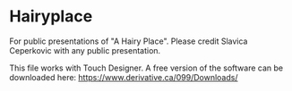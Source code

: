 # Hairyplace
For public presentations of "A Hairy Place". Please credit Slavica Ceperkovic with any public presentation. 

This file works with Touch Designer. A free version of the software can be downloaded here: https://www.derivative.ca/099/Downloads/
